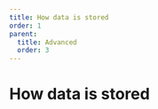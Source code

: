 ```yaml
---
title: How data is stored
order: 1
parent:
  title: Advanced
  order: 3
---
```


# How data is stored

